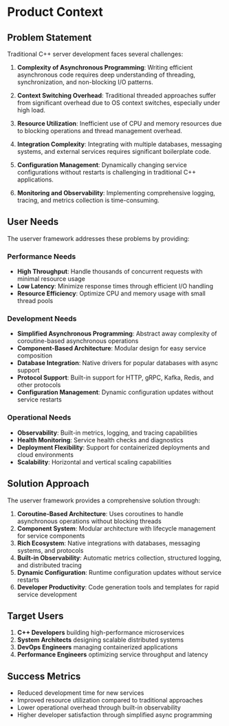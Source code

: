 # Product Context

## Problem Statement

Traditional C++ server development faces several challenges:

1. **Complexity of Asynchronous Programming**: Writing efficient asynchronous code requires deep understanding of threading, synchronization, and non-blocking I/O patterns.

2. **Context Switching Overhead**: Traditional threaded approaches suffer from significant overhead due to OS context switches, especially under high load.

3. **Resource Utilization**: Inefficient use of CPU and memory resources due to blocking operations and thread management overhead.

4. **Integration Complexity**: Integrating with multiple databases, messaging systems, and external services requires significant boilerplate code.

5. **Configuration Management**: Dynamically changing service configurations without restarts is challenging in traditional C++ applications.

6. **Monitoring and Observability**: Implementing comprehensive logging, tracing, and metrics collection is time-consuming.

## User Needs

The userver framework addresses these problems by providing:

### Performance Needs
- **High Throughput**: Handle thousands of concurrent requests with minimal resource usage
- **Low Latency**: Minimize response times through efficient I/O handling
- **Resource Efficiency**: Optimize CPU and memory usage with small thread pools

### Development Needs
- **Simplified Asynchronous Programming**: Abstract away complexity of coroutine-based asynchronous operations
- **Component-Based Architecture**: Modular design for easy service composition
- **Database Integration**: Native drivers for popular databases with async support
- **Protocol Support**: Built-in support for HTTP, gRPC, Kafka, Redis, and other protocols
- **Configuration Management**: Dynamic configuration updates without service restarts

### Operational Needs
- **Observability**: Built-in metrics, logging, and tracing capabilities
- **Health Monitoring**: Service health checks and diagnostics
- **Deployment Flexibility**: Support for containerized deployments and cloud environments
- **Scalability**: Horizontal and vertical scaling capabilities

## Solution Approach

The userver framework provides a comprehensive solution through:

1. **Coroutine-Based Architecture**: Uses coroutines to handle asynchronous operations without blocking threads
2. **Component System**: Modular architecture with lifecycle management for service components
3. **Rich Ecosystem**: Native integrations with databases, messaging systems, and protocols
4. **Built-in Observability**: Automatic metrics collection, structured logging, and distributed tracing
5. **Dynamic Configuration**: Runtime configuration updates without service restarts
6. **Developer Productivity**: Code generation tools and templates for rapid service development

## Target Users

1. **C++ Developers** building high-performance microservices
2. **System Architects** designing scalable distributed systems
3. **DevOps Engineers** managing containerized applications
4. **Performance Engineers** optimizing service throughput and latency

## Success Metrics

- Reduced development time for new services
- Improved resource utilization compared to traditional approaches
- Lower operational overhead through built-in observability
- Higher developer satisfaction through simplified async programming